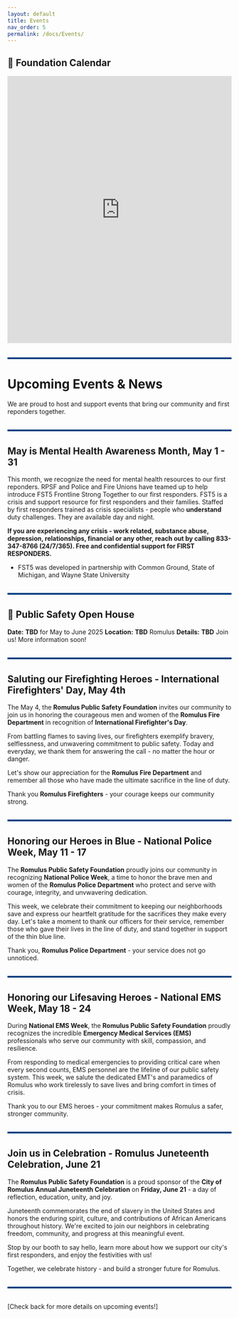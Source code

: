 ```yaml
---
layout: default
title: Events
nav_order: 5
permalink: /docs/Events/
---
```


## 📅 Foundation Calendar
<iframe src="https://calendar.google.com/calendar/embed?src=d775655ff30545476f399bd36cd059709d9a1848c6eb2482b3758e8096aa3d29%40group.calendar.google.com&ctz=America%2FDetroit" style="border: 0" width="100%" height="600" frameborder="0" scrolling="no"></iframe>

<hr style="border: none; height: 4px; background-color: #004080; margin: 2rem 0;" />

# Upcoming Events & News

We are proud to host and support events that bring our community and first reponders together.

<hr style="border: none; height: 4px; background-color: #004080; margin: 2rem 0;" />

## May is Mental Health Awareness Month, May 1 - 31
This month, we recognize the need for mental health resources to our first reponders. RPSF and Police and Fire Unions have teamed up to help introduce FST5 Frontline Strong Together to our first responders. FST5 is a crisis and support resource for first responders and their families. Staffed by first responders trained as crisis specialists - people who **understand** duty challenges. They are available day and night.

**If you are experiencing any crisis - work related, substance abuse, depression, relationships, financial or any other, reach out by calling 833-347-8766 (24/7/365). Free and confidential support for FIRST RESPONDERS.**

- FST5 was developed in partnership with Common Ground, State of Michigan, and Wayne State University

<hr style="border: none; height: 4px; background-color: #004080; margin: 2rem 0;" />

## 🚓 Public Safety Open House  
**Date:** **TBD** for May to June 2025
**Location:** **TBD** Romulus
**Details:** **TBD** Join us! More information soon!

<hr style="border: none; height: 4px; background-color: #004080; margin: 2rem 0;" />

## Saluting our Firefighting Heroes - International Firefighters' Day, May 4th
The May 4, the **Romulus Public Safety Foundation** invites our community to join us in honoring the courageous men and women of the **Romulus Fire Department** in recognition of **International Firefighter's Day**.

From battling flames to saving lives, our firefighters exemplify bravery, selflessness, and unwavering commitment to public safety. Today and everyday, we thank them for answering the call - no matter the hour or danger.

Let's show our appreciation for the **Romulus Fire Department** and remember all those who have made the ultimate sacrifice in the line of duty.

Thank you **Romulus Firefighters** - your courage keeps our community strong.

<hr style="border: none; height: 4px; background-color: #004080; margin: 2rem 0;" />

## Honoring our Heroes in Blue - National Police Week, May 11 - 17
The **Romulus Public Safety Foundation** proudly joins our community in recognizing **National Police Week**, a time to honor the brave men and women of the **Romulus Police Department** who protect and serve with courage, integrity, and unvwavering dedication.

This week, we celebrate their commitment to keeping our neighborhoods save and express our heartfelt gratitude for the sacrifices they make every day. Let's take a moment to thank our officers for their service, remember those who gave their lives in the line of duty, and stand together in support of the thin blue line.

Thank you, **Romulus Police Department** - your service does not go unnoticed.

<hr style="border: none; height: 4px; background-color: #004080; margin: 2rem 0;" />

## Honoring our Lifesaving Heroes - National EMS Week, May 18 - 24
During **National EMS Week**, the **Romulus Public Safety Foundation** proudly recognizes the incredible **Emergency Medical Services (EMS)** professionals who serve our community with skill, compassion, and resilience.

From responding to medical emergencies to providing critical care when every second counts, EMS personnel are the lifeline of our public safety system. This week, we salute the dedicated EMT's and paramedics of Romulus who work tirelessly to save lives and bring comfort in times of crisis.

Thank you to our EMS heroes - your commitment makes Romulus a safer, stronger community.

<hr style="border: none; height: 4px; background-color: #004080; margin: 2rem 0;" />

## Join us in Celebration  - Romulus Juneteenth Celebration, June 21
The **Romulus Public Safety Foundation** is a proud sponsor of the **City of Romulus Annual Juneteenth Celebration** on **Friday, June 21** - a day of reflection, education, unity, and joy.

Juneteenth commemorates the end of slavery in the United States and honors the enduring spirit, culture, and contributions of African Americans throughout history. We're excited to join our neighbors in celebrating freedom, community, and progress at this meaningful event.

Stop by our booth to say hello, learn more about how we support our city's first responders, and enjoy the festivities with us!

Together, we celebrate history - and build a stronger future for Romulus.

<hr style="border: none; height: 4px; background-color: #004080; margin: 2rem 0;" />

[Check back for more details on upcoming events!]
